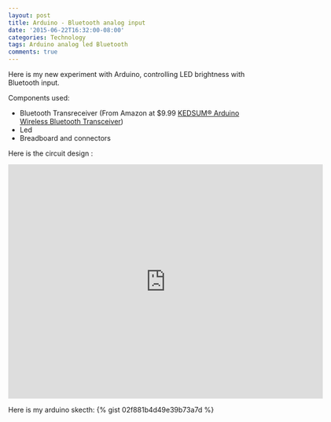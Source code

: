 ```yaml
---
layout: post
title: Arduino - Bluetooth analog input
date: '2015-06-22T16:32:00-08:00'
categories: Technology
tags: Arduino analog led Bluetooth
comments: true
---
```


Here is my new experiment with Arduino, controlling LED brightness with Bluetooth input.

Components used:

   - Bluetooth Transreceiver (From Amazon at $9.99 <a href="http://www.amazon.com/gp/product/B0093XAV4U?psc=1&redirect=true&ref_=oh_aui_detailpage_o00_s00" target="_blank"> KEDSUM® Arduino Wireless Bluetooth Transceiver</a>)
   - Led
   - Breadboard and connectors

Here is the circuit design :
<iframe src="https://www.flickr.com/photos/95964138@N08/19180251592/in/dateposted-public/player/" width="640" height="477" frameborder="0" allowfullscreen webkitallowfullscreen mozallowfullscreen oallowfullscreen msallowfullscreen></iframe>


Here is my arduino skecth:
{% gist 02f881b4d49e39b73a7d %}
